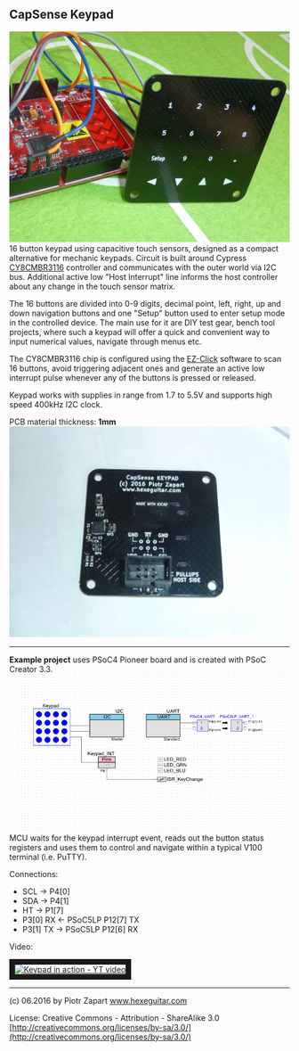 **CapSense Keypad**
-------------------
![CapSenseKeypad](https://raw.githubusercontent.com/hexeguitar/CapSenseKeypad/master/pics/CapSenseKeypad2.jpg)
16 button keypad using capacitive touch sensors, designed as a compact alternative for mechanic keypads.
Circuit is built around Cypress [CY8CMBR3116](http://www.cypress.com/file/46236/download) controller and communicates with the outer world via I2C bus. Additional active low "Host Interrupt" line informs the host controller about any change in the touch sensor matrix. 

The 16 buttons are divided into 0-9 digits, decimal point, left, right, up and down navigation buttons and one "Setup" button used to enter setup mode in the controlled device. The main use for it are DIY test gear, bench tool projects, where such a keypad will offer a quick and convenient way to  input numerical values, navigate through menus etc.

The CY8CMBR3116 chip is configured using the [EZ-Click](http://www.cypress.com/documentation/software-and-drivers/ez-click-20) software to scan 16 buttons, avoid triggering adjacent ones and generate an active low interrupt pulse whenever any of the buttons is pressed or released.

Keypad works with supplies in range from 1.7 to 5.5V and supports high speed 400kHz I2C clock.

PCB material thickness: **1mm**
![CapSenseKeypad](https://raw.githubusercontent.com/hexeguitar/CapSenseKeypad/master/pics/CSkeypad_btm.jpg)

----------

**Example project**
uses PSoC4 Pioneer board and is created with PSoC Creator 3.3.
![PSoC Creator project](https://raw.githubusercontent.com/hexeguitar/CapSenseKeypad/master/ExampleProject_PSoC4/CapSenseKeypad_PSoCcreator.png)
MCU waits for the keypad interrupt event, reads out the button status registers and uses them to control and navigate within a typical V100 terminal (i.e. PuTTY). 

Connections:

 - SCL -> P4[0]
 - SDA -> P4[1]
 - HT -> P1[7]
 - P3[0] RX <- PSoC5LP P12[7] TX
 - P3[1] TX -> PSoC5LP P12[6] RX

Video:

<a href="http://www.youtube.com/watch?feature=player_embedded&v=4fJzSCEbiiY
" target="_blank"><img src="http://img.youtube.com/vi/4fJzSCEbiiY/0.jpg" 
alt="Keypad in action - YT video" width="240" height="180" border="10" /></a>
 
----------
(c) 06.2016 by Piotr Zapart 
www.hexeguitar.com

License:
Creative Commons - Attribution - ShareAlike 3.0 
[http://creativecommons.org/licenses/by-sa/3.0/](http://creativecommons.org/licenses/by-sa/3.0/)


